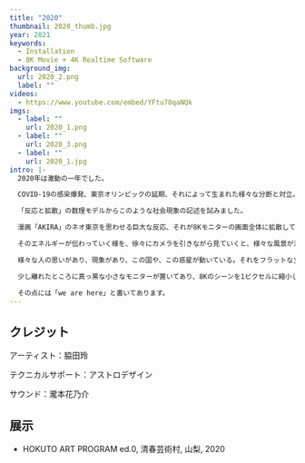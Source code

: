 ```yaml
---
title: "2020"
thumbnail: 2020_thumb.jpg
year: 2021
keywords:
  - Installation
  - 8K Movie + 4K Realtime Software
background_img:
  url: 2020_2.png
  label: ""
videos:
  - https://www.youtube.com/embed/YFtu78qaNQk
imgs:
  - label: ""
    url: 2020_1.png
  - label: ""
    url: 2020_3.png
  - label: ""
    url: 2020_1.jpg
intro: |-
  2020年は激動の一年でした。

  COVID-19の感染爆発、東京オリンピックの延期、それによって生まれた様々な分断と対立。

  「反応と拡散」の数理モデルからこのような社会現象の記述を試みました。

  漫画「AKIRA」のネオ東京を思わせる巨大な反応、それが8Kモニターの画面全体に拡散していきます。

  そのエネルギーが伝わっていく様を、徐々にカメラを引きながら見ていくと、様々な風景が浮かび上がります。

  様々な人の思いがあり、現象があり、この国や、この惑星が動いている。それをフラットな立場で描こうと思いました。

  少し離れたところに真っ黒な小さなモニターが置いてあり、8Kのシーンを1ピクセルに縮小した赤い点を描きました。

  その点には「we are here」と書いてあります。
---
```


## クレジット

アーティスト：脇田玲

テクニカルサポート：アストロデザイン

サウンド：瀧本花乃介

## 展示

- HOKUTO ART PROGRAM ed.0, 清春芸術村, 山梨, 2020
